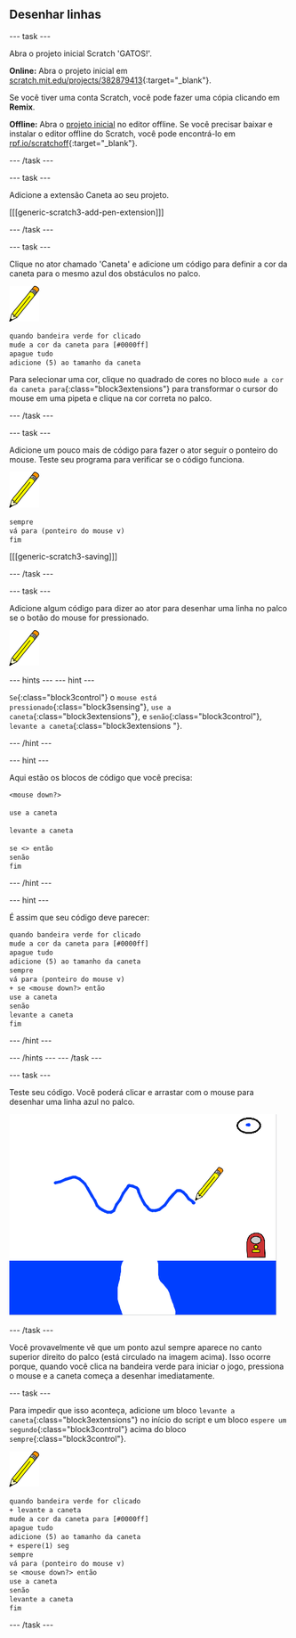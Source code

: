 ## Desenhar linhas

--- task ---

Abra o projeto inicial Scratch 'GATOS!'.

**Online:** Abra o projeto inicial em [scratch.mit.edu/projects/382879413](https://scratch.mit.edu/projects/382879413){:target="_blank"}.

Se você tiver uma conta Scratch, você pode fazer uma cópia clicando em **Remix**.

**Offline:** Abra o [projeto inicial](http://rpf.io/p/pt-BR/cats-go) no editor offline. Se você precisar baixar e instalar o editor offline do Scratch, você pode encontrá-lo em [rpf.io/scratchoff](http://rpf.io/scratchoff){:target="_blank"}.

--- /task ---

--- task ---

Adicione a extensão Caneta ao seu projeto.

[[[generic-scratch3-add-pen-extension]]]

--- /task ---

--- task ---

Clique no ator chamado 'Caneta' e adicione um código para definir a cor da caneta para o mesmo azul dos obstáculos no palco.

![ator Caneta](images/pen-sprite.png)

```blocks3
quando bandeira verde for clicado
mude a cor da caneta para [#0000ff]
apague tudo
adicione (5) ao tamanho da caneta
```

Para selecionar uma cor, clique no quadrado de cores no bloco `mude a cor da caneta para`{:class="block3extensions"} para transformar o cursor do mouse em uma pipeta e clique na cor correta no palco.

--- /task ---

--- task ---

Adicione um pouco mais de código para fazer o ator seguir o ponteiro do mouse. Teste seu programa para verificar se o código funciona.

![ator Caneta](images/pen-sprite.png)

```blocks3
sempre
vá para (ponteiro do mouse v)
fim
```

[[[generic-scratch3-saving]]]

--- /task ---

--- task ---

Adicione algum código para dizer ao ator para desenhar uma linha no palco se o botão do mouse for pressionado.

![ator Caneta](images/pen-sprite.png)

--- hints ---
 --- hint ---

`Se`{:class="block3control"} o `mouse está pressionado`{:class="block3sensing"}, `use a caneta`{:class="block3extensions"}, e `senão`{:class="block3control"}, `levante a caneta`{:class="block3extensions "}.

--- /hint ---

--- hint ---

Aqui estão os blocos de código que você precisa:

```blocks3
<mouse down?>

use a caneta

levante a caneta

se <> então
senão
fim
```

--- /hint ---

--- hint ---

É assim que seu código deve parecer:

```blocks3
quando bandeira verde for clicado
mude a cor da caneta para [#0000ff]
apague tudo
adicione (5) ao tamanho da caneta
sempre
vá para (ponteiro do mouse v)
+ se <mouse down?> então
use a caneta
senão
levante a caneta
fim
```

--- /hint ---

--- /hints --- --- /task ---

--- task ---

Teste seu código. Você poderá clicar e arrastar com o mouse para desenhar uma linha azul no palco.

![Desenhe uma linha](images/draw-a-line.png)

--- /task ---

Você provavelmente vê que um ponto azul sempre aparece no canto superior direito do palco (está circulado na imagem acima). Isso ocorre porque, quando você clica na bandeira verde para iniciar o jogo, pressiona o mouse e a caneta começa a desenhar imediatamente.

--- task ---

Para impedir que isso aconteça, adicione um bloco `levante a caneta`{:class="block3extensions"} no início do script e um bloco `espere um segundo`{:class="block3control"} acima do bloco `sempre`{:class="block3control"}.

![ator Caneta](images/pen-sprite.png)

```blocks3
quando bandeira verde for clicado
+ levante a caneta
mude a cor da caneta para [#0000ff]
apague tudo
adicione (5) ao tamanho da caneta
+ espere(1) seg
sempre
vá para (ponteiro do mouse v)
se <mouse down?> então
use a caneta
senão
levante a caneta
fim
```

--- /task ---